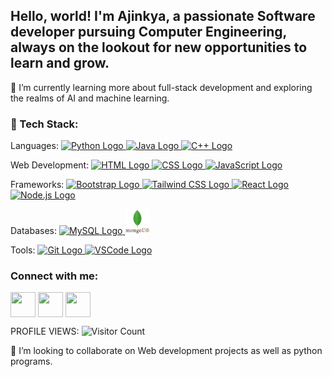## Hello, world! I'm Ajinkya, a passionate Software developer pursuing Computer Engineering, always on the lookout for new opportunities to learn and grow.

🌱 I’m currently learning more about full-stack development and exploring the realms of AI and machine learning.
<br>
<h3>🔧 Tech Stack:</h3>

Languages: 
    <a href="https://www.python.org" target="_blank">
      <img src="https://upload.wikimedia.org/wikipedia/commons/c/c3/Python-logo-notext.svg" alt="Python Logo" class="icon" width="40" height="40">
    </a>
    <a href="https://www.oracle.com/java/" target="_blank">
      <img src="https://upload.wikimedia.org/wikipedia/en/3/30/Java_programming_language_logo.svg" alt="Java Logo" class="icon" width="40" height="40">
    </a>
    <a href="https://isocpp.org/" target="_blank">
      <img src="https://upload.wikimedia.org/wikipedia/commons/1/18/ISO_C%2B%2B_Logo.svg" alt="C++ Logo" class="icon" width="40" height="40">
    </a>

    
Web Development:
<a href="https://developer.mozilla.org/en-US/docs/Web/HTML" target="_blank">
      <img src="https://upload.wikimedia.org/wikipedia/commons/6/61/HTML5_logo_and_wordmark.svg" alt="HTML Logo" class="icon" width="40" height="40">
    </a>
    <a href="https://developer.mozilla.org/en-US/docs/Web/CSS" target="_blank">
      <img src="https://upload.wikimedia.org/wikipedia/commons/d/d5/CSS3_logo_and_wordmark.svg" alt="CSS Logo" class="icon" width="40" height="40">
    </a>
    <a href="https://developer.mozilla.org/en-US/docs/Web/JavaScript" target="_blank">
      <img src="https://upload.wikimedia.org/wikipedia/commons/6/6a/JavaScript-logo.png" alt="JavaScript Logo" class="icon" width="40" height="40">
    </a>

    
  Frameworks:
    <a href="https://getbootstrap.com" target="_blank">
      <img src="https://upload.wikimedia.org/wikipedia/commons/b/b2/Bootstrap_logo.svg" alt="Bootstrap Logo" class="icon" width="40" height="40">
    </a>
    <a href="https://tailwindcss.com" target="_blank">
      <img src="https://upload.wikimedia.org/wikipedia/commons/d/d5/Tailwind_CSS_Logo.svg" alt="Tailwind CSS Logo" class="icon" width="40" height="40">
    </a>
    <a href="https://reactjs.org" target="_blank">
      <img src="https://upload.wikimedia.org/wikipedia/commons/a/a7/React-icon.svg" alt="React Logo" class="icon" width="40" height="40">
    </a>
    <a href="https://nodejs.org" target="_blank">
      <img src="https://upload.wikimedia.org/wikipedia/commons/d/d9/Node.js_logo.svg" alt="Node.js Logo" class="icon" width="40" height="40">
    </a>

    
  Databases:
    <a href="https://www.mysql.com" target="_blank">
      <img src="https://upload.wikimedia.org/wikipedia/en/d/dd/MySQL_logo.svg" alt="MySQL Logo" class="icon" width="40" height="40">
    </a>
    <a href="https://www.mongodb.com" target="_blank">
      <img src="https://raw.githubusercontent.com/devicons/devicon/master/icons/mongodb/mongodb-original-wordmark.svg" alt="MongoDB Logo" class="icon" width="40" height="40">
    </a>

    
  Tools:
    <a href="https://git-scm.com" target="_blank">
      <img src="https://upload.wikimedia.org/wikipedia/commons/e/e0/Git-logo.svg" alt="Git Logo" class="icon" width="40" height="40">
    </a>
    <a href="https://code.visualstudio.com" target="_blank">
      <img src="https://upload.wikimedia.org/wikipedia/commons/9/9a/Visual_Studio_Code_1.35_icon.svg" alt="VSCode Logo" class="icon" width="40" height="40">
    </a>
<br>


<h3 align="left">Connect with me:</h3>
<p align="left">
<a href="https://www.linkedin.com/in/ajinkya-gavali-48ab29249/" target="blank"><img align="center" src="https://raw.githubusercontent.com/rahuldkjain/github-profile-readme-generator/master/src/images/icons/Social/linked-in-alt.svg" height="40" width="40" /></a>
<a href="https://www.hackerrank.com/profile/ajinkyagavali4" target="blank"><img align="center" src="https://raw.githubusercontent.com/rahuldkjain/github-profile-readme-generator/master/src/images/icons/Social/hackerrank.svg" height="40" width="40" /></a>
<a href="https://leetcode.com/u/Ajinkyag/" target="blank"><img align="center" src="https://raw.githubusercontent.com/rahuldkjain/github-profile-readme-generator/master/src/images/icons/Social/leet-code.svg" height="40" width="40" /></a>
</p>



PROFILE VIEWS: ![Visitor Count](https://komarev.com/ghpvc/?username=BlazeBolt&color=blue)

    

👯 I’m looking to collaborate on Web development projects as well as python programs.
<!--
**BlazeBolt/BlazeBolt** is a ✨ _special_ ✨ repository because its `README.md` (this file) appears on your GitHub profile.

Here are some ideas to get you started:

- 🔭 I’m currently working on ...
- 🌱 I’m currently learning ...
- 👯 I’m looking to collaborate on ...
- 🤔 I’m looking for help with ...
- 💬 Ask me about ...
- 📫 How to reach me: ...
- 😄 Pronouns: ...
- ⚡ Fun fact: ...
-->
